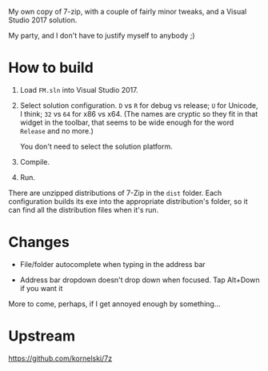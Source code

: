 My own copy of 7-zip, with a couple of fairly minor tweaks, and a
Visual Studio 2017 solution.

My party, and I don't have to justify myself to anybody ;)

# How to build

1. Load `FM.sln` into Visual Studio 2017.

2. Select solution configuration. `D` vs `R` for debug vs release; `U`
   for Unicode, I think; `32` vs `64` for x86 vs x64. (The names are
   cryptic so they fit in that widget in the toolbar, that seems to be
   wide enough for the word `Release` and no more.)
   
   You don't need to select the solution platform.

3. Compile.

4. Run.

There are unzipped distributions of 7-Zip in the `dist` folder. Each
configuration builds its exe into the appropriate distribution's
folder, so it can find all the distribution files when it's run.

# Changes

- File/folder autocomplete when typing in the address bar

- Address bar dropdown doesn't drop down when focused. Tap Alt+Down if
  you want it

More to come, perhaps, if I get annoyed enough by something...

# Upstream

https://github.com/kornelski/7z
